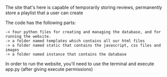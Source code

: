 The site that's here is capable of temporarily storing reviews, permanently store a playlist that a user can create

The code has the following parts:
```
-> four python files for creating and managing the database, and for running the website.
-> a folder named templates which contains all our html files
-> a folder named static that contains the javascript, css files and images
-> a folder named instance that contains the database
```

In order to run the website, you'll need to use the terminal and execute app.py (after giving execute permissions)
